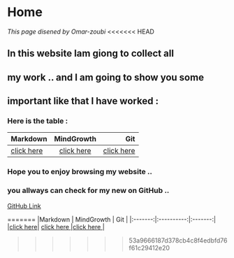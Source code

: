 # Home 
*This page disened by Omar-zoubi*
<<<<<<< HEAD
## In this website Iam giong to collect all 
## my work .. and I am going to show you some
## important like that I have worked :
### Here is the table :

| Markdown |  MindGrowth   |  Git  |
|----------|:-------------:|------:|
|[click here](https://omar-zoubi.github.io/reading-notes/markdawn)| [click here ](https://omar-zoubi.github.io/reading-notes/MindGrowth/)|[click here ](https://omar-zoubi.github.io/reading-notes/Git)|
### Hope you to enjoy browsing my website .. 
### you allways can check for my new on GitHub ..
[GitHub Link](https://github.com/Omar-zoubi)


=======
|Markdown | MindGrowth | Git     |
|:-------:|:----------:|:-------:|
|[click here](https://omar-zoubi.github.io/markdawn/)| [click here ](https://omar-zoubi.github.io/reading-notes/MingGrowth/)|[click here ](https://omar-zoubi.github.io/reading-notes/Git)|
 
>>>>>>> 53a9666187d378cb4c8f4edbfd76f61c29412e20
